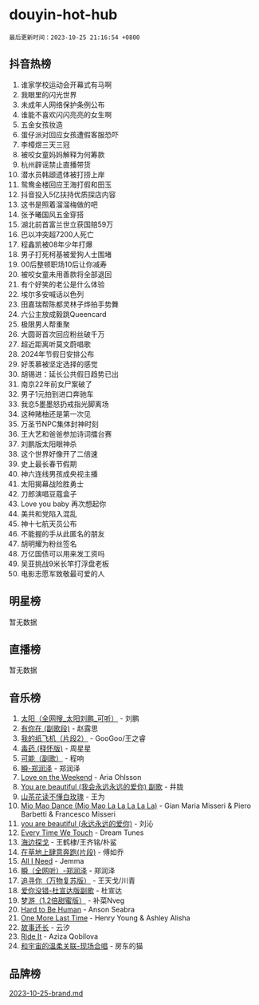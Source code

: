 # douyin-hot-hub

`最后更新时间：2023-10-25 21:16:54 +0800`

## 抖音热榜

1. 谁家学校运动会开幕式有马啊
1. 我眼里的闪光世界
1. 未成年人网络保护条例公布
1. 谁能不喜欢闪闪亮亮的女生啊
1. 五金女孩妆造
1. 蛋仔派对回应女孩遭假客服恐吓
1. 李樟煜三天三冠
1. 被咬女童妈妈解释为何筹款
1. 杭州辟谣禁止直播带货
1. 潜水员韩颋遗体被打捞上岸
1. 鸳鸯金楼回应王海打假和田玉
1. 抖音投入5亿扶持优质探店内容
1. 这书是照着溜溜梅做的吧
1. 张予曦国风五金穿搭
1. 湖北前首富兰世立获国赔59万
1. 巴以冲突超7200人死亡
1. 程鑫凯被08年少年打爆
1. 男子打死柯基被爱狗人士围堵
1. 00后整顿职场10后让你减寿
1. 被咬女童未用善款将全部退回
1. 有个好笑的老公是什么体验
1. 埃尔多安喊话以色列
1. 田嘉瑞帮陈都灵林子烨拍手势舞
1. 六公主放成毅跳Queencard
1. 极限男人帮重聚
1. 大圆哥首次回应粉丝破千万
1. 超近距离听莫文蔚唱歌
1. 2024年节假日安排公布
1. 好羡慕被坚定选择的感觉
1. 胡锡进：延长公共假日趋势已出
1. 南京22年前女尸案破了
1. 男子1元拍到进口奔驰车
1. 我恋5墨墨怒扔戒指光脚离场
1. 这种赌柚还是第一次见
1. 万圣节NPC集体封神时刻
1. 王大艺和爸爸参加诗词擂台赛
1. 刘鹏版太阳眼神杀
1. 这个世界好像开了二倍速
1. 史上最长春节假期
1. 神六连线男孩成央视主播
1. 太阳揭幕战险胜勇士
1. 刀郎演唱豆蔻盒子
1. Love you baby 再次想起你
1. 美共和党陷入混乱
1. 神十七航天员公布
1. 不能握的手从此匿名的朋友
1. 胡明耀为粉丝签名
1. 万亿国债可以用来发工资吗
1. 吴亚挑战9米长竿打浮盘老板
1. 电影志愿军致敬最可爱的人

## 明星榜

暂无数据

## 直播榜

暂无数据

## 音乐榜

1. [太阳（全网搜_太阳刘鹏_可听）](https://sf3-cdn-tos.douyinstatic.com/obj/tos-cn-ve-2774/ogWbyIQnlBFImVbeDocRdCIYtBHlbJXgfZMvgz) - 刘鹏
1. [有你在 (副歌段)](https://sf3-cdn-tos.douyinstatic.com/obj/tos-cn-ve-2774/o8zImmNsI8B0yfAW5FKAB1oBhkMAlIrwsZEi1V) - 赵露思
1. [我的纸飞机（片段2）](https://sf3-cdn-tos.douyinstatic.com/obj/tos-cn-ve-2774/oM2ZrKcg2CD5AeRB2gkeXOFB1IxAGJdZPazYHf) - GooGoo/王之睿
1. [毒药 (释怀版)](https://sf6-cdn-tos.douyinstatic.com/obj/tos-cn-ve-2774/oYILMEAzspdZBIzy4frJNB8ZHPHWAhiwowd4Ad) - 周星星
1. [可能（副歌）](https://sf6-cdn-tos.douyinstatic.com/obj/tos-cn-ve-2774/cde1731888894259b333569393c2fb51) - 程响
1. [瞬-郑润泽](https://sf3-cdn-tos.douyinstatic.com/obj/tos-cn-ve-2774/oYXHIohzvbNAzBhHgyksWpRM4bfkDsBdBDAynw) - 郑润泽
1. [Love on the Weekend](https://sf3-cdn-tos.douyinstatic.com/obj/tos-cn-ve-2774/o4tVQen5ZtBZEMlD1CDIepBC2OigkU1KQkb1vd) - Aria Ohlsson
1. [You are beautiful (我会永远永远的爱你) 副歌](https://sf3-cdn-tos.douyinstatic.com/obj/tos-cn-ve-2774/o4NlnjbBAIAhg5wOCWzJoyMzkIqGxYsR7f3W4Q) - 井胧
1. [山茶花读不懂白玫瑰](https://sf3-cdn-tos.douyinstatic.com/obj/tos-cn-ve-2774/osfn8B7DktrRHEPJgPCfDbw7QDQEkwC16BxZg9) - 王为
1. [Mio Mao Dance (Mio Mao La La La La La)](https://sf3-cdn-tos.douyinstatic.com/obj/tos-cn-ve-2774/owhJZ1sWIABNvU3gOxlwztm0oAfMK58zHXT8GM) - Gian Maria Misseri & Piero Barbetti & Francesco Misseri
1. [you are beautiful (永远永远的爱你)](https://sf6-cdn-tos.douyinstatic.com/obj/tos-cn-ve-2774/7f5e088a940e42b487e76fd10d0ffcfd) - 刘沁
1. [Every Time We Touch](https://sf6-cdn-tos.douyinstatic.com/obj/tos-cn-ve-2774/ogN6lUKQeBBfEVhIOMikG1CcJjugxk1tztZyhP) - Dream Tunes
1. [海边探戈](https://sf3-cdn-tos.douyinstatic.com/obj/tos-cn-ve-2774/os9gE0VQCGqt6VQkZDyBBYvfSDY0QFe3vVmubn) - 王鹤棣/王齐铭/朴鲨
1. [在草地上肆意奔跑(片段)](https://sf6-cdn-tos.douyinstatic.com/obj/tos-cn-ve-2774/8831d494742f45dabdfa8adb8b817259) - 傅如乔
1. [All I Need](https://sf3-cdn-tos.douyinstatic.com/obj/tos-cn-ve-2774/e8b55ca1d1fa4f90a60c22b8ece170ac) - Jemma
1. [瞬（全网听）-郑润泽](https://sf6-cdn-tos.douyinstatic.com/obj/tos-cn-ve-2774/o4Vb9eJZClCZTnRQYy0BRSeHGrDtrkrQgIBvQt) - 郑润泽
1. [追寻你（万物复苏版）](https://sf6-cdn-tos.douyinstatic.com/obj/tos-cn-ve-2774/oYeAZJsbjIDit9APmBg8u6uDUQnHmoCf3gbo74) - 王天戈/川青
1. [爱你没错-杜宣达版副歌](https://sf6-cdn-tos.douyinstatic.com/obj/tos-cn-ve-2774/oUm8ctBZQfZQ4jUNWbseSYV0lZDsWn6LCODgCB) - 杜宣达
1. [梦游（1.2倍甜蜜版）](https://sf3-cdn-tos.douyinstatic.com/obj/tos-cn-ve-2774/o4gyAUm8hwufoEABmwVIiQtHsFuGzAEEWtNMzo) - 补菜Nveg
1. [Hard to Be Human](https://sf3-cdn-tos.douyinstatic.com/obj/tos-cn-ve-2774/oQItaej4rB1rBfnJUbKPlQOgDWvSUWRy814CZl) - Anson Seabra
1. [One More Last Time](https://sf3-cdn-tos.douyinstatic.com/obj/tos-cn-ve-2774/oAzTlo0LUAdCAIhjktsKWcLAEUKmZwGcOoB1fy) - Henry Young & Ashley Alisha
1. [故事还长](https://sf6-cdn-tos.douyinstatic.com/obj/tos-cn-ve-2774/30a26758c8594f0ab81ac675c33ee2c5) - 云汐
1. [Ride It](https://sf6-cdn-tos.douyinstatic.com/obj/tos-cn-ve-2774/oMZDIYec6eQynQyWBQnCM11DZzkgnBPtBpD4bi) - Aziza Qobilova
1. [和宇宙的温柔关联-现场合唱](https://sf6-cdn-tos.douyinstatic.com/obj/tos-cn-ve-2774/o0hONGDYQBgk0e5bqDeQOonVmncA6tC2nBwZLT) - 房东的猫

## 品牌榜

[2023-10-25-brand.md](2023-10-25-brand.md)

